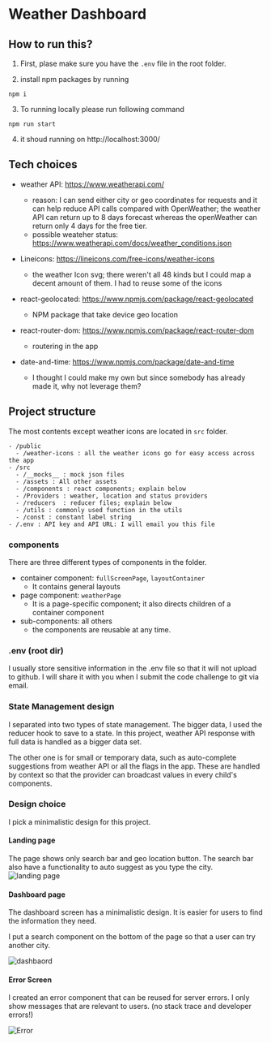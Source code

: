 # Weather Dashboard

## How to run this?

1. First, plase make sure you have the `.env` file in the root folder.

2. install npm packages by running

```
npm i
```

3. To running locally please run following command

```
npm run start
```

4. it shoud running on http://localhost:3000/

## Tech choices

- weather API: https://www.weatherapi.com/

  - reason: I can send either city or geo coordinates for requests and it can help reduce API calls compared with OpenWeather; the weather API can return up to 8 days forecast whereas the openWeather can return only 4 days for the free tier.
  - possible weateher status: https://www.weatherapi.com/docs/weather_conditions.json

- Lineicons: https://lineicons.com/free-icons/weather-icons

  - the weather Icon svg; there weren't all 48 kinds but I could map a decent amount of them. I had to reuse some of the icons

- react-geolocated: https://www.npmjs.com/package/react-geolocated

  - NPM package that take device geo location

- react-router-dom: https://www.npmjs.com/package/react-router-dom

  - routering in the app

- date-and-time: https://www.npmjs.com/package/date-and-time
  - I thought I could make my own but since somebody has already made it, why not leverage them?

## Project structure

The most contents except weather icons are located in `src` folder.

```
- /public
  - /weather-icons : all the weather icons go for easy access across the app
- /src
  - /__mocks__ : mock json files
  - /assets : All other assets
  - /components : react components; explain below
  - /Providers : weather, location and status providers
  - /reducers  : reducer files; explain below
  - /utils : commonly used function in the utils
  - /const : constant label string
- /.env : API key and API URL: I will email you this file
```

### components

There are three different types of components in the folder.

- container component: `fullScreenPage`, `layoutContainer`
  - It contains general layouts
- page component: `weatherPage`
  - It is a page-specific component; it also directs children of a container component
- sub-components: all others
  - the components are reusable at any time.

### .env (root dir)

I usually store sensitive information in the .env file so that it will not upload to github.
I will share it with you when I submit the code challenge to git via email.

### State Management design

I separated into two types of state management. The bigger data, I used the reducer hook to save to a state. In this project, weather API response with full data is handled as a bigger data set.

The other one is for small or temporary data, such as auto-complete suggestions from weather API or all the flags in the app. These are handled by context so that the provider can broadcast values in every child's components.

### Design choice

I pick a minimalistic design for this project.

#### Landing page

The page shows only search bar and geo location button.
The search bar also have a functionality to auto suggest as you type the city.
![landing page](./public/screenshots/landingPage.png)

#### Dashboard page

The dashboard screen has a minimalistic design.
It is easier for users to find the information they need.

I put a search component on the bottom of the page so that a user can try
another city.

![dashbaord](./public/screenshots//weatherPage.png)

#### Error Screen

I created an error component that can be reused for server errors.
I only show messages that are relevant to users. (no stack trace and developer errors!)

![Error](./public/screenshots/404.png)
